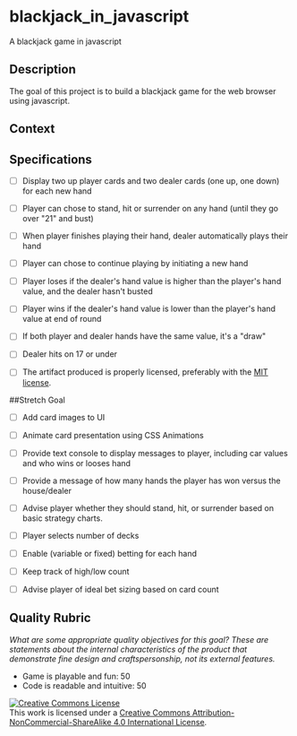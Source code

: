 # blackjack_in_javascript
A blackjack game in javascript

## Description

The goal of this project is to build a blackjack game for the web browser using javascript.

## Context

## Specifications

  - [ ] Display two up player cards and two dealer cards (one up, one down) for each new hand
  - [ ] Player can chose to stand, hit or surrender on any hand (until they go over "21" and bust)
  - [ ] When player finishes playing their hand, dealer automatically plays their hand
  - [ ] Player can chose to continue playing by initiating a new hand
  - [ ] Player loses if the dealer's hand value is higher than the player's hand value, and the dealer hasn't busted
  - [ ] Player wins if the dealer's hand value is lower than the player's hand value at end of round
  - [ ] If both player and dealer hands have the same value, it's a "draw"
  - [ ] Dealer hits on 17 or under

- [ ] The artifact produced is properly licensed, preferably with the [MIT license](https://opensource.org/licenses/MIT).

##Stretch Goal
- [ ] Add card images to UI
- [ ] Animate card presentation using CSS Animations
- [ ] Provide text console to display messages to player, including car values and who wins or looses hand
- [ ] Provide a message of how many hands the player has won versus the house/dealer
- [ ] Advise player whether they should stand, hit, or surrender based on basic strategy charts.
- [ ] Player selects number of decks
- [ ] Enable (variable or fixed) betting for each hand
- [ ] Keep track of high/low count
- [ ] Advise player of ideal bet sizing based on card count


## Quality Rubric

_What are some appropriate quality objectives for this goal? These are statements about the internal characteristics of the product that demonstrate fine design and craftspersonship, not its external features._
- Game is playable and fun: 50
- Code is readable and intuitive: 50


<!-- LICENSE -->

<a rel="license" href="http://creativecommons.org/licenses/by-nc-sa/4.0/"><img alt="Creative Commons License" style="border-width:0" src="https://i.creativecommons.org/l/by-nc-sa/4.0/80x15.png" /></a>
<br />This work is licensed under a <a rel="license" href="http://creativecommons.org/licenses/by-nc-sa/4.0/">Creative Commons Attribution-NonCommercial-ShareAlike 4.0 International License</a>.
